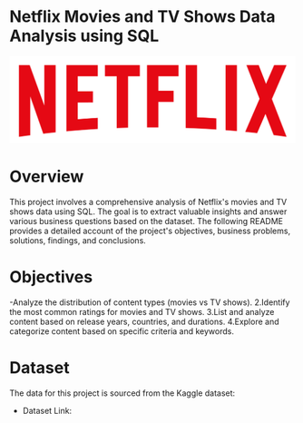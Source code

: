 # Netflix Movies and TV Shows Data Analysis using SQL
![Netflix Logo](https://github.com/vasanth0306/Netflix_SQL_Project2/blob/main/logo.png)
# Overview
This project involves a comprehensive analysis of Netflix's movies and TV shows data using SQL. The goal is to extract valuable insights and answer various business questions based on the dataset. The following README provides a detailed account of the project's objectives, business problems, solutions, findings, and conclusions.
# Objectives
-Analyze the distribution of content types (movies vs TV shows).
2.Identify the most common ratings for movies and TV shows.
3.List and analyze content based on release years, countries, and durations.
4.Explore and categorize content based on specific criteria and keywords.
# Dataset
The data for this project is sourced from the Kaggle dataset:
- Dataset Link:
